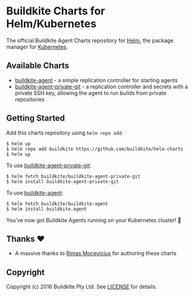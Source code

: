 # Buildkite Charts for Helm/Kubernetes

The official Buildkite Agent Charts repository for [Helm](https://helm.sh), the package manager for [Kubernetes](http://kubernetes.io). 

## Available Charts

* [buildkite-agent](buildkite-agent) - a simple replication controller for starting agents
* [buildkite-agent-private-git](buildkite-agent-private-git) - a replication controller and secrets with a private SSH key, allowing the agent to run builds from private repositories

## Getting Started

Add this charts repository using `helm repo add`:

```
$ helm up
$ helm repo add buildkite https://github.com/buildkite/helm-charts
$ helm up
```

To use [buildkite-agent-private-git](buildkite-agent-private-git):

```
$ helm fetch buildkite/buildkite-agent-private-git
$ helm install buildkite-agent-private-git
```

To use [buildkite-agent](buildkite-agent):

```
$ helm fetch buildkite/buildkite-agent
$ helm install buildkite-agent
```

You’ve now got Buildkite Agents running on your Kubernetes cluster! :tada:

## Thanks :heart:

* A massive thanks to [Rimas Mocevicius](https://github.com/rimusz) for authoring these charts

## Copyright

Copyright (c) 2016 Buildkite Pty Ltd. See [LICENSE](LICENSE) for details.

